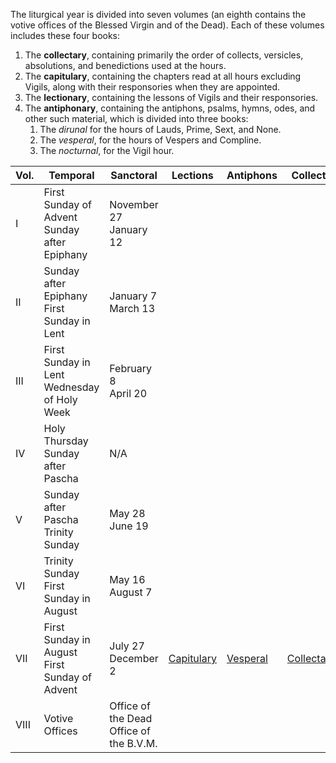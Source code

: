 The liturgical year is divided into seven volumes (an eighth contains the votive offices of the Blessed Virgin and of the Dead). Each of these volumes includes these four books:

1. The **collectary**, containing primarily the order of collects, versicles, absolutions, and benedictions used at the hours.
2. The **capitulary**, containing the chapters read at all hours excluding Vigils, along with their responsories when they are appointed.
3. The **lectionary**, containing the lessons of Vigils and their responsories.
4. The **antiphonary**, containing the antiphons, psalms, hymns, odes, and other such material, which is divided into three books:
	1. The *dirunal* for the hours of Lauds, Prime, Sext, and None.
	2. The *vesperal*, for the hours of Vespers and Compline.
	3. The *nocturnal*, for the Vigil hour.

| Vol. | Temporal                                         | Sanctoral                                  | Lections                                                                          | Antiphons                                                                      | Collects                                                                          |
|------|--------------------------------------------------|--------------------------------------------|-----------------------------------------------------------------------------------|--------------------------------------------------------------------------------|-----------------------------------------------------------------------------------|
| I    | First Sunday of Advent<br>Sunday after Epiphany  | November 27<br>January 12                  |                                                                                   |                                                                                |                                                                                   |
| II   | Sunday after Epiphany<br>First Sunday in Lent    | January 7<br>March 13                      |                                                                                   |                                                                                |                                                                                   |
| III  | First Sunday in Lent<br>Wednesday of Holy Week   | February 8<br>April 20                     |                                                                                   |                                                                                |                                                                                   |
| IV   | Holy Thursday<br>Sunday after Pascha             | N/A                                        |                                                                                   |                                                                                |                                                                                   |
| V    | Sunday after Pascha<br>Trinity Sunday            | May 28<br>June 19                          |                                                                                   |                                                                                |                                                                                   |
| VI   | Trinity Sunday<br>First Sunday in August         | May 16<br>August 7                         |                                                                                   |                                                                                |                                                                                   |
| VII  | First Sunday in August<br>First Sunday of Advent | July 27<br>December 2                      | [Capitulary](https://writedan.github.io/divine-office/docs/autumn_capitulary.pdf) | [Vesperal](https://writedan.github.io/divine-office/docs/autumn_vesperale.pdf) | [Collectary](https://writedan.github.io/divine-office/docs/autumn_collectary.pdf) |
| VIII | Votive Offices                                   | Office of the Dead<br>Office of the B.V.M. |                                                                                   |                                                                                |                                                                                   |